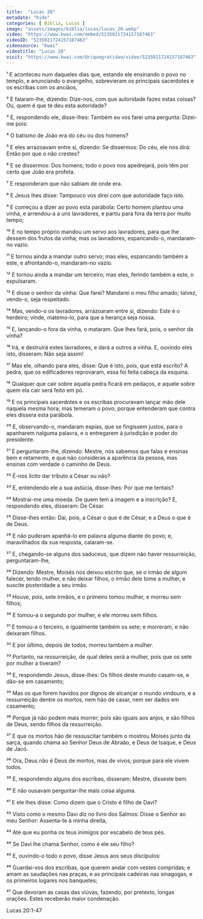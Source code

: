 ```yaml
---
title:  "Lucas 20"
metadate: "hide"
categories: [ Biblia, Lucas ]
image: "assets/images/biblia/lucas/lucas_20.webp"
video: "https://www.kwai.com/embed/5235021724157187463"
videoID: "5235021724157187463"
videosource: "Kwai"
videotitle: "Lucas 20"
visit: "https://www.kwai.com/@riquegratidao/video/5235021724157187463"
---
```



¹ E aconteceu num daqueles dias que, estando ele ensinando o povo no templo, e anunciando o evangelho, sobrevieram os principais sacerdotes e os escribas com os anciãos,

² E falaram-lhe, dizendo: Dize-nos, com que autoridade fazes estas coisas? Ou, quem é que te deu esta autoridade?

³ E, respondendo ele, disse-lhes: Também eu vos farei uma pergunta: Dizei-me pois:

⁴ O batismo de João era do céu ou dos homens?

⁵ E eles arrazoavam entre si, dizendo: Se dissermos: Do céu, ele nos dirá: Então por que o não crestes?

⁶ E se dissermos: Dos homens; todo o povo nos apedrejará, pois têm por certo que João era profeta.

⁷ E responderam que não sabiam de onde era.

⁸ E Jesus lhes disse: Tampouco vos direi com que autoridade faço isto.

⁹ E começou a dizer ao povo esta parábola: Certo homem plantou uma vinha, e arrendou-a a uns lavradores, e partiu para fora da terra por muito tempo;

¹⁰ E no tempo próprio mandou um servo aos lavradores, para que lhe dessem dos frutos da vinha; mas os lavradores, espancando-o, mandaram-no vazio.

¹¹ E tornou ainda a mandar outro servo; mas eles, espancando também a este, e afrontando-o, mandaram-no vazio.

¹² E tornou ainda a mandar um terceiro; mas eles, ferindo também a este, o expulsaram.

¹³ E disse o senhor da vinha: Que farei? Mandarei o meu filho amado; talvez, vendo-o, seja respeitado.

¹⁴ Mas, vendo-o os lavradores, arrazoaram entre si, dizendo: Este é o herdeiro; vinde, matemo-lo, para que a herança seja nossa.

¹⁵ E, lançando-o fora da vinha, o mataram. Que lhes fará, pois, o senhor da vinha?

¹⁶ Irá, e destruirá estes lavradores, e dará a outros a vinha. E, ouvindo eles isto, disseram: Não seja assim!

¹⁷ Mas ele, olhando para eles, disse: Que é isto, pois, que está escrito? A pedra, que os edificadores reprovaram, essa foi feita cabeça da esquina.

¹⁸ Qualquer que cair sobre aquela pedra ficará em pedaços, e aquele sobre quem ela cair será feito em pó.

¹⁹ E os principais sacerdotes e os escribas procuravam lançar mão dele naquela mesma hora; mas temeram o povo; porque entenderam que contra eles dissera esta parábola.

²⁰ E, observando-o, mandaram espias, que se fingissem justos, para o apanharem nalguma palavra, e o entregarem à jurisdição e poder do presidente.

²¹ E perguntaram-lhe, dizendo: Mestre, nós sabemos que falas e ensinas bem e retamente, e que não consideras a aparência da pessoa, mas ensinas com verdade o caminho de Deus.

²² É-nos lícito dar tributo a César ou não?

²³ E, entendendo ele a sua astúcia, disse-lhes: Por que me tentais?

²⁴ Mostrai-me uma moeda. De quem tem a imagem e a inscrição? E, respondendo eles, disseram: De César.

²⁵ Disse-lhes então: Dai, pois, a César o que é de César, e a Deus o que é de Deus.

²⁶ E não puderam apanhá-lo em palavra alguma diante do povo; e, maravilhados da sua resposta, calaram-se.

²⁷ E, chegando-se alguns dos saduceus, que dizem não haver ressurreição, perguntaram-lhe,

²⁸ Dizendo: Mestre, Moisés nos deixou escrito que, se o irmão de algum falecer, tendo mulher, e não deixar filhos, o irmão dele tome a mulher, e suscite posteridade a seu irmão.

²⁹ Houve, pois, sete irmãos, e o primeiro tomou mulher, e morreu sem filhos;

³⁰ E tomou-a o segundo por mulher, e ele morreu sem filhos.

³¹ E tomou-a o terceiro, e igualmente também os sete; e morreram, e não deixaram filhos.

³² E por último, depois de todos, morreu também a mulher.

³³ Portanto, na ressurreição, de qual deles será a mulher, pois que os sete por mulher a tiveram?

³⁴ E, respondendo Jesus, disse-lhes: Os filhos deste mundo casam-se, e dão-se em casamento;

³⁵ Mas os que forem havidos por dignos de alcançar o mundo vindouro, e a ressurreição dentre os mortos, nem hão de casar, nem ser dados em casamento;

³⁶ Porque já não podem mais morrer; pois são iguais aos anjos, e são filhos de Deus, sendo filhos da ressurreição.

³⁷ E que os mortos hão de ressuscitar também o mostrou Moisés junto da sarça, quando chama ao Senhor Deus de Abraão, e Deus de Isaque, e Deus de Jacó.

³⁸ Ora, Deus não é Deus de mortos, mas de vivos; porque para ele vivem todos.

³⁹ E, respondendo alguns dos escribas, disseram: Mestre, disseste bem.

⁴⁰ E não ousavam perguntar-lhe mais coisa alguma.

⁴¹ E ele lhes disse: Como dizem que o Cristo é filho de Davi?

⁴² Visto como o mesmo Davi diz no livro dos Salmos: Disse o Senhor ao meu Senhor: Assenta-te à minha direita,

⁴³ Até que eu ponha os teus inimigos por escabelo de teus pés.

⁴⁴ Se Davi lhe chama Senhor, como é ele seu filho?

⁴⁵ E, ouvindo-o todo o povo, disse Jesus aos seus discípulos:

⁴⁶ Guardai-vos dos escribas, que querem andar com vestes compridas; e amam as saudações nas praças, e as principais cadeiras nas sinagogas, e os primeiros lugares nos banquetes;

⁴⁷ Que devoram as casas das viúvas, fazendo, por pretexto, longas orações. Estes receberão maior condenação. 



Lucas 20:1-47

